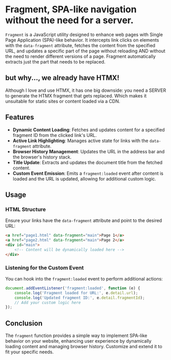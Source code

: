 # Fragment, SPA-like navigation without the need for a server.

`Fragment` is a JavaScript utility designed to enhance web pages with Single Page Application (SPA)-like behavior. It intercepts link clicks on elements with the `data-fragment` attribute, fetches the content from the specified URL, and updates a specific part of the page without reloading AND without the need to render different versions of a page. Fragment automatically extracts just the part that needs to be replaced.

## but why..., we already have HTMX!

Although I love and use HTMX, it has one big downside: you need a SERVER to generate the HTMX fragment that gets replaced. Which makes it unsuitable for static sites or content loaded via a CDN.

## Features

-   **Dynamic Content Loading**: Fetches and updates content for a specified fragment ID from the clicked link's URL.
-   **Active Link Highlighting**: Manages active state for links with the `data-fragment` attribute.
-   **Browser History Management**: Updates the URL in the address bar and the browser's history stack.
-   **Title Update**: Extracts and updates the document title from the fetched content.
-   **Custom Event Emission**: Emits a `fragment:loaded` event after content is loaded and the URL is updated, allowing for additional custom logic.

## Usage

### HTML Structure

Ensure your links have the `data-fragment` attribute and point to the desired URL:

```html
<a href="page1.html" data-fragment="main">Page 1</a>
<a href="page2.html" data-fragment="main">Page 2</a>
<div id="main">
    <!-- Content will be dynamically loaded here -->
</div>
```

### Listening for the Custom Event

You can hook into the `fragment:loaded` event to perform additional actions:

```javascript
document.addEventListener('fragment:loaded', function (e) {
    console.log('Fragment loaded for URL:', e.detail.url);
    console.log('Updated fragment ID:', e.detail.fragmentId);
    // Add your custom logic here
});
```

## Conclusion

The `fragment` function provides a simple way to implement SPA-like behavior on your website, enhancing user experience by dynamically loading content and managing browser history. Customize and extend it to fit your specific needs.
